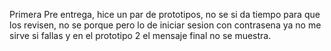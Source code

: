 Primera Pre entrega, hice un par de prototipos, no se si da tiempo para que los revisen, no se porque pero lo de iniciar sesion con contrasena ya no me sirve si fallas y en el prototipo 2 el mensaje final no se muestra.
